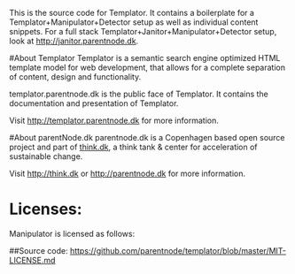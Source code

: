 This is the source code for Templator. 
It contains a boilerplate for a Templator+Manipulator+Detector setup as well as individual content snippets.
For a full stack Templator+Janitor+Manipulator+Detector setup, look at http://janitor.parentnode.dk.

#About Templator
Templator is a semantic search engine optimized HTML template model for web development, that allows for a complete separation of content, design and functionality.

templator.parentnode.dk is the public face of Templator. It contains the documentation and presentation of Templator.

Visit http://templator.parentnode.dk for more information.

#About parentNode.dk
parentnode.dk is a Copenhagen based open source project and part of [think.dk](http://think.dk), a think tank & center for acceleration of sustainable change. 

Visit http://think.dk or http://parentnode.dk for more information.

# Licenses:
Manipulator is licensed as follows:

##Source code:
https://github.com/parentnode/templator/blob/master/MIT-LICENSE.md
